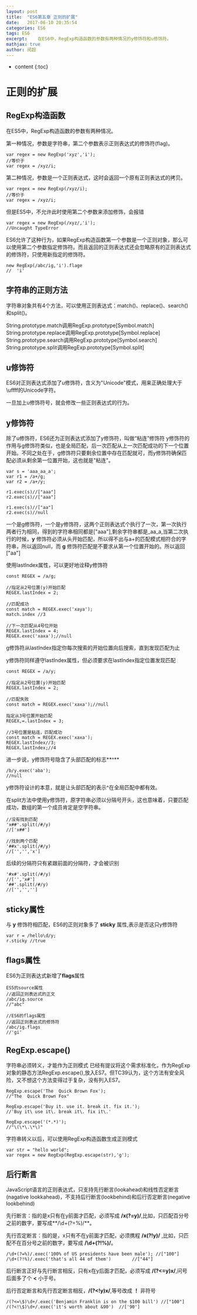 ```yaml
---
layout: post
title:  "ES6第五章 正则的扩展"
date:   2017-06-10 20:35:54
categories: ES6
tags: ES6
excerpt:	在ES6中，RegExp构造函数的参数有两种情况的y修饰符和u修饰符。
mathjax: true
author:	闵超
---
```

* content
{:toc}

#		正则的扩展

##		RegExp构造函数
在ES5中，RegExp构造函数的参数有两种情况。

第一种情况，参数是字符串，第二个参数表示正则表达式的修饰符(flag)。

	var regex = new RegExp('xyz','i');
	//等价于
	var regex = /xyz/i;
第二种情况，参数是一个正则表达式，这时会返回一个原有正则表达式的拷贝。

	var regex = new RegExp(/xyz/i);
	//等价于
	var regex = /xyz/i;
但是ES5中，不允许此时使用第二个参数来添加修饰，会报错
	
	var regex = new RegExp(/xyz/,'i');
	//Uncaught TypeError 
ES6允许了这种行为，如果RegExp构造函数第一个参数是一个正则对象，那么可以使用第二个参数指定修饰符。而且返回的正则表达式还会忽略原有的正则表达式的修饰符，只使用新指定的修饰符。
	
	new RegExp(/abc/ig,'i').flage
	//  'i'

##		字符串的正则方法
字符串对象共有4个方法，可以使用正则表达式：match()、replace()、search()和split()。

String.prototype.match调用RegExp.prototype[Symbol.match]
String.prototype.replace调用RegExp.prototype[Symbol.replace]
String.prototype.search调用RegExp.prototype[Symbol.search]
String.prototype.split调用RegExp.prototype[Symbol.split]

##		u修饰符
ES6对正则表达式添加了u修饰符，含义为"Unicode"模式，用来正确处理大于\uffff的Unicode字符。

一旦加上u修饰符号，就会修改一些正则表达式的行为。

##		y修饰符
除了u修饰符，ES6还为正则表达式添加了y修饰符，叫做“粘连”修饰符
y修饰符的作用与g修饰符类似，也是全局匹配，后一次匹配从上一次匹配成功的下一个位置开始。不同之处在于，g修饰符只要剩余位置中存在匹配就可，而y修饰符确保匹配必须从剩余第一位置开始，这也就是"粘连"。

	var s = 'aaa_aa_a';
	var r1 = /a+/g;
	var r2 = /a+/y;

	r1.exec(s)//["aaa"]
	r2.exec(s)//["aaa"]
	
	r1.exec(s)//["aa"]
	r2.exec(s)//null
一个是g修饰符，一个是y修饰符，这两个正则表达式个执行了一次，第一次执行两者行为相同，得到的字符串相同都是["aaa"],剩余字符串都是_aa_a,当第二次执行的时候，**y** 修饰符必须从头开始匹配，所以得不出与a+的匹配模式相符合的字符串，所以返回null，而 **g** 修饰符匹配是不要求从第一个位置开始的。所以返回["aa"]

使用lastIndex属性，可以更好地诠释y修饰符
	
	const REGEX = /a/g;
	
	//指定从2号位置(y)开始匹配
	REGEX.lastIndex = 2;
	
	//匹配成功
	const match = REGEX.exec('xaya');
	match.index //3

	//下一次匹配从4号位开始
	REGEX.lastIndex = 4;
	REGEX.exec('xaxa');//null

g修饰符从lastIndex指定你每次搜索的开始位置向后搜索，直到发现匹配为止

y修饰符同样遵守lastIndex属性，但必须要求在lastIndex指定位置发现匹配

	const REGEX = /a/y;
	
	//指定从2号位置(y)开始匹配
	REGEX.lastIndex = 2;
	
	//匹配失败
	const match = REGEX.exec('xaxa');//null
	
	指定从3号位置开始匹配
	REGEX,=.lastIndex = 3;

	//3号位置是粘连，匹配成功
	const match = REGEX.exec('xaxa');
	REGEX.lastIndex//3;
	REGEX.lastIndex;//4
进一步说，y修饰符号隐含了头部匹配的标志**^**
	
	/b/y.exec('aba');
	//null 
y修饰符设计的本意，就是让头部匹配的表示^在全局匹配中都有效。

在split方法中使用y修饰符，原字符串必须以分隔号开头，这也意味着，只要匹配成功，数组的第一个成员肯定是空字符串。

	//没有找到匹配
	'x##'.split(/#/y)
	//['x##']

	//找到两个匹配
	'##x'.split(/#/y)
	//['','','x']
后续的分隔符只有紧跟前面的分隔符，才会被识别

	'#x#'.split(/#/y)
	//['','x#']
	'##'.split(/#/y)
	//['','','']

##	sticky属性
与 **y** 修饰符相匹配，ES6的正则对象多了 **sticky** 属性,表示是否这只y修饰符

	var r = /hello\d/y;
	r.sticky //true

##		flags属性
ES6为正则表达式新增了**flags**属性
	
	ES5的source属性
	//返回正则表达式的正文
	/abc/ig.source
	//"abc"
	
	//ES6的flags属性
	//返回正则表达式的修饰符
	/abc/ig.flags
	//'gi'

##		RegExp.escape()
字符串必须转义，才能作为正则模式
已经有提议将这个需求标准化，作为RegExp对象的静态方法RegExp.escape(),放入ES7。但TC39认为，这个方法有安全风险，又不想这个方法变得过于复杂，没有列入ES7。

	RegExp.escape('The  Quick Brown Fox');
	//"The  Quick Brown Fox"

	RegExp.escape('Buy it. use it. break it. fix it.');
	//'Buy it\ use it\. break it\. fix it\.'
	
	RegExp.escape('(*.*)');
	//"\(\*\.\*\)"
字符串转义以后，可以使用RegExp构造函数生成正则模式
	
	var str = "hello world"; 
	var regex = new RegExp(RegExp.escape(str),'g');

##		后行断言
JavaScript语言的正则表达式，只支持先行断言(lookahead)和线性否定断言(nagative lookkahead)，不支持后行断言(lookbehind)和后行否定断言(negative lookbehind)

先行断言：指的是x只有在y前面才匹配，必须写成 **/x(?=y)/**,比如，只匹配百分号之前的数字，要写成**/\d+(?=%)/**。

先行否定断言：指的是，x只有不在y前面才匹配，必须携程 **/x(?!y)/** ,比如，只匹配不在百分号之前的数字，要写成 **/\d+(?!%)/**。
	
	/\d+(?=%)/.exec('100% of US presidents have been male'); //["100"]
	/\d+(?!%)/.exec('that's all 44 of them') 		//["44"]

后行断言正好与先行断言相反，只有x在y后面才匹配，必须写成 **/(?<=y)x/**,问号后面多了个 **<** 小于号。

后行否定断言和先行否定断言相反，**/(?<!y)x/**,等号改成 **！** 非符号
	
	/(?<=\$)\d+/.exec('Benjamin Franklin is on the $100 bill') //["100"]
	/(?<!\$)\d+/.exec('it's worth about &90')  //['90']
	